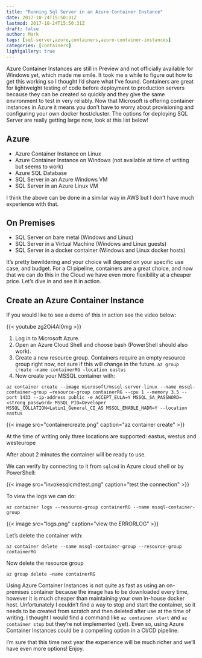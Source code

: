 ```yaml
---
title: "Running Sql Server in an Azure Container Instance"
date: 2017-10-24T15:50:31Z
lastmod: 2017-10-24T15:50:31Z
draft: false
author: Mark
tags: [sql-server,azure,containers,azure-container-instances]
categories: [containers]
lightgallery: true
---
```

Azure Container Instances are still in Preview and not officially available for Windows yet, which made me smile. It took me a while to figure out how to get this working so I thought I’d share what I’ve found. Containers are great for lightweight testing of code before deployment to production servers because they can be created so quickly and they give the same environment to test in very reliably. Now that Microsoft is offering container instances in Azure it means you don’t have to worry about provisioning and configuring your own docker host/cluster. The options for deploying SQL Server are really getting large now, look at this list below!

## Azure

* Azure Container Instance on Linux
* Azure Container Instance on Windows (not available at time of writing but seems to work)
* Azure SQL Database
* SQL Server in an Azure Windows VM
* SQL Server in an Azure Linux VM

I think the above can be done in a similar way in AWS but I don’t have much experience with that.

## On Premises

* SQL Server on bare metal (Windows and Linux)
* SQL Server in a Virtual Machine (Windows and Linux guests)
* SQL Server in a docker container (Windows and Linux docker hosts)

It’s pretty bewildering and your choice will depend on your specific use case, and budget. For a CI pipeline, containers are a great choice, and now that we can do this in the Cloud we have even more flexibility at a cheaper price. Let’s dive in and see it in action.

## Create an Azure Container Instance

If you would like to see a demo of this in action see the video below:

{{< youtube zg2Oi4AI0mg >}}

1. Log in to Microsoft Azure.
1. Open an Azure Cloud Shell and choose bash (PowerShell should also work).
1. Create a new resource group. Containers require an empty resource group right now, not sure if this will change in the future. `az group create –name containerRG –location eastus`
1. Now create your MSSQL container with:

`az container create --image microsoft/mssql-server-linux --name mssql-container-group –resource-group containerRG --cpu 1 --memory 3.5 --port 1433 --ip-address public -e ACCEPT_EULA=Y MSSQL_SA_PASSWORD=<strong_password> MSSQL_PID=Developer MSSQL_COLLATION=Latin1_General_CI_AS MSSQL_ENABLE_HADR=Y --location eastus`

{{< image src="containercreate.png" caption="az container create" >}}

At the time of writing only three locations are supported: eastus, westus and westeurope

After about 2 minutes the container will be ready to use.

We can verify by connecting to it from `sqlcmd` in Azure cloud shell or by PowerShell:

{{< image src="invokesqlcmdtest.png" caption="test the connection" >}}

To view the logs we can do:

`az container logs --resource-group containerRG --name mssql-container-group`

{{< image src="logs.png" caption="view the ERRORLOG" >}}

Let’s delete the container with:

`az container delete --name mssql-container-group --resource-group containerRG`

Now delete the resource group

`az group delete –name containerRG`

Using Azure Container Instances is not quite as fast as using an on-premises container because the image has to be downloaded every time, however it is much cheaper than maintaining your own in-house docker host. Unfortunately I couldn’t find a way to stop and start the container, so it needs to be created from scratch and then deleted after use at the time of writing. I thought I would find a command like `az container start` and `az container stop` but they’re not implemented (yet). Even so, using Azure Container Instances could be a compelling option in a CI/CD pipeline.

I’m sure that this time next year the experience will be much richer and we’ll have even more options! Enjoy.